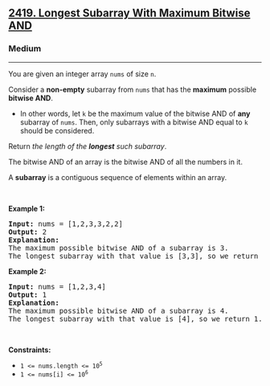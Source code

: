 <h2><a href="https://leetcode.com/problems/longest-subarray-with-maximum-bitwise-and/">2419. Longest Subarray With Maximum Bitwise AND</a></h2><h3>Medium</h3><hr><div style="user-select: auto;"><p style="user-select: auto;">You are given an integer array <code style="user-select: auto;">nums</code> of size <code style="user-select: auto;">n</code>.</p>

<p style="user-select: auto;">Consider a <strong style="user-select: auto;">non-empty</strong> subarray from <code style="user-select: auto;">nums</code> that has the <strong style="user-select: auto;">maximum</strong> possible <strong style="user-select: auto;">bitwise AND</strong>.</p>

<ul style="user-select: auto;">
	<li style="user-select: auto;">In other words, let <code style="user-select: auto;">k</code> be the maximum value of the bitwise AND of <strong style="user-select: auto;">any</strong> subarray of <code style="user-select: auto;">nums</code>. Then, only subarrays with a bitwise AND equal to <code style="user-select: auto;">k</code> should be considered.</li>
</ul>

<p style="user-select: auto;">Return <em style="user-select: auto;">the length of the <strong style="user-select: auto;">longest</strong> such subarray</em>.</p>

<p style="user-select: auto;">The bitwise AND of an array is the bitwise AND of all the numbers in it.</p>

<p style="user-select: auto;">A <strong style="user-select: auto;">subarray</strong> is a contiguous sequence of elements within an array.</p>

<p style="user-select: auto;">&nbsp;</p>
<p style="user-select: auto;"><strong class="example" style="user-select: auto;">Example 1:</strong></p>

<pre style="user-select: auto;"><strong style="user-select: auto;">Input:</strong> nums = [1,2,3,3,2,2]
<strong style="user-select: auto;">Output:</strong> 2
<strong style="user-select: auto;">Explanation:</strong>
The maximum possible bitwise AND of a subarray is 3.
The longest subarray with that value is [3,3], so we return 2.
</pre>

<p style="user-select: auto;"><strong class="example" style="user-select: auto;">Example 2:</strong></p>

<pre style="user-select: auto;"><strong style="user-select: auto;">Input:</strong> nums = [1,2,3,4]
<strong style="user-select: auto;">Output:</strong> 1
<strong style="user-select: auto;">Explanation:</strong>
The maximum possible bitwise AND of a subarray is 4.
The longest subarray with that value is [4], so we return 1.
</pre>

<p style="user-select: auto;">&nbsp;</p>
<p style="user-select: auto;"><strong style="user-select: auto;">Constraints:</strong></p>

<ul style="user-select: auto;">
	<li style="user-select: auto;"><code style="user-select: auto;">1 &lt;= nums.length &lt;= 10<sup style="user-select: auto;">5</sup></code></li>
	<li style="user-select: auto;"><code style="user-select: auto;">1 &lt;= nums[i] &lt;= 10<sup style="user-select: auto;">6</sup></code></li>
</ul>
</div>